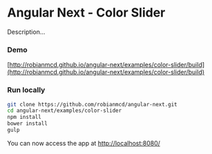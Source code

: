 # Angular Next - Color Slider

Description...

### Demo

[http://robianmcd.github.io/angular-next/examples/color-slider/build](http://robianmcd.github.io/angular-next/examples/color-slider/build)

### Run locally

```sh
git clone https://github.com/robianmcd/angular-next.git
cd angular-next/examples/color-slider
npm install
bower install
gulp
```

You can now access the app at [http://localhost:8080/](http://localhost:8080/)
